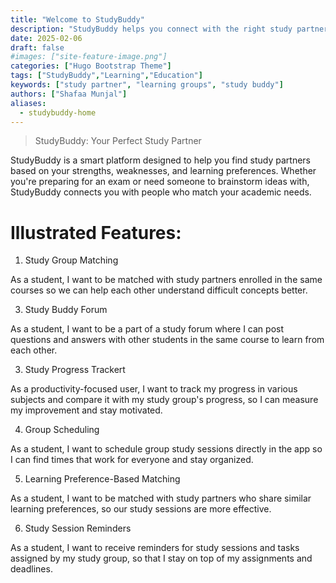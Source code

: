 ```yaml
---
title: "Welcome to StudyBuddy"
description: "StudyBuddy helps you connect with the right study partners and succeed together."
date: 2025-02-06
draft: false
#images: ["site-feature-image.png"]
categories: ["Hugo Bootstrap Theme"]
tags: ["StudyBuddy","Learning","Education"]
keywords: ["study partner", "learning groups", "study buddy"]
authors: ["Shafaa Munjal"]
aliases:
  - studybuddy-home
---
```


> StudyBuddy: Your Perfect Study Partner

StudyBuddy is a smart platform designed to help you find study partners based on your strengths, weaknesses, and learning preferences. Whether you're preparing for an exam or need someone to brainstorm ideas with, StudyBuddy connects you with people who match your academic needs.

# Illustrated Features: 

1. Study Group Matching

As a student, I want to be matched with study partners enrolled in the same courses so we can help each other understand difficult concepts better.

3. Study Buddy Forum

As a student, I want to be a part of a study forum where I can post questions and answers with other students in the same course to learn from each other.

3. Study Progress Trackert

As a productivity-focused user, I want to track my progress in various subjects and compare it with my study group's progress, so I can measure my improvement and stay motivated. 

4. Group Scheduling

As a student, I want to schedule group study sessions directly in the app so I can find times that work for everyone and stay organized. 

5. Learning Preference-Based Matching

As a student, I want to be matched with study partners who share similar learning preferences, so our study sessions are more effective.

6. Study Session Reminders

As a student, I want to receive reminders for study sessions and tasks assigned by my study group, so that I stay on top of my assignments and deadlines.